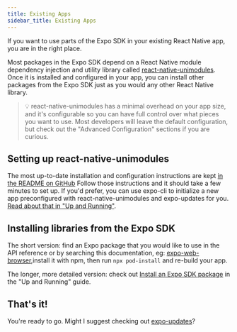 ```yaml
---
title: Existing Apps
sidebar_title: Existing Apps
---
```


If you want to use parts of the Expo SDK in your existing React Native app, you are in the right place.

Most packages in the Expo SDK depend on a React Native module dependency injection and utility library called [react-native-unimodules](https://github.com/expo/expo/tree/master/packages/react-native-unimodules). Once it is installed and configured in your app, you can install other packages from the Expo SDK just as you would any other React Native library.

> 💡 react-native-unimodules has a minimal overhead on your app size, and it's configurable so you can have full control over what pieces you want to use. Most developers will leave the default configuration, but check out the "Advanced Configuration" sections if you are curious.

## Setting up react-native-unimodules

The most up-to-date installation and configuration instructions are kept [in the README on GitHub](https://github.com/expo/expo/blob/master/packages/react-native-unimodules/README.md) Follow those instructions and it should take a few minutes to set up. If you'd prefer, you can use expo-cli to initialize a new app preconfigured with react-native-unimodules and expo-updates for you. [Read about that in "Up and Running"](../hello-world/).

## Installing libraries from the Expo SDK

The short version: find an Expo package that you would like to use in the API reference or by searching this documentation, eg: [expo-web-browser](/versions/latest/sdk/webbrowser/),install it with npm, then run `npx pod-install` and re-build your app.

The longer, more detailed version: check out [Install an Expo SDK package](../hello-world/#install-an-expo-sdk-package) in the "Up and Running" guide.

## That's it!

You're ready to go. Might I suggest checking out [expo-updates](/versions/latest/sdk/updates/)?
